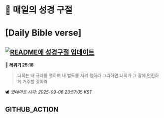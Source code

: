 # 🙏 매일의 성경 구절
# [Daily Bible verse]
## [![README에 성경구절 업데이트](https://github.com/DONGSUKA/first_test/actions/workflows/update-readme-bible.yml/badge.svg)](https://github.com/DONGSUKA/first_test/actions/workflows/update-readme-bible.yml)
<!-- START_BIBLE_VERSE -->
📖 **레위기 25:18**
> 너희는 내 규례를 행하며 내 법도를 지켜 행하라 그리하면 너희가 그 땅에 안전하게 거주할 것이라

🕊️ _업데이트 시각: 2025-09-06 23:57:05 KST_
  <!-- END_BIBLE_VERSE -->
## GITHUB_ACTION
